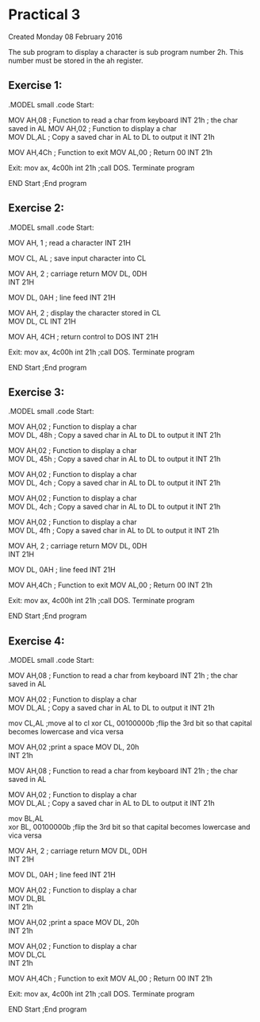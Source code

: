 # Practical 3
Created Monday 08 February 2016

The sub program to display a character is sub program number 2h.
This number must be stored in the ah register.


Exercise 1:
-----------

.MODEL small
.code
Start:

MOV AH,08    ; Function to read a char from keyboard
INT 21h      ; the char saved in AL
MOV AH,02    ; Function to display a char  
MOV DL,AL    ; Copy a saved char in AL to DL to output it
INT 21h

MOV AH,4Ch   ; Function to exit
MOV AL,00    ; Return 00
INT 21h

Exit:
mov ax, 4c00h
int 21h 			;call DOS. Terminate program

END Start 			;End program


Exercise 2:
-----------

.MODEL small
.code
Start:

 MOV AH, 1                    ; read a character
 INT 21H

 MOV CL, AL                   ; save input character into CL

 MOV AH, 2                    ; carriage return
 MOV DL, 0DH          
 INT 21H

 MOV DL, 0AH                  ; line feed
 INT 21H

 MOV AH, 2                    ; display the character stored in CL   
 MOV DL, CL
 INT 21H

 MOV AH, 4CH                  ; return control to DOS
 INT 21H

Exit:
mov ax, 4c00h
int 21h 			;call DOS. Terminate program

END Start 			;End program


Exercise 3:
-----------
.MODEL small
.code
Start:

MOV AH,02    ; Function to display a char  
MOV DL, 48h    ; Copy a saved char in AL to DL to output it
INT 21h

MOV AH,02    ; Function to display a char  
MOV DL, 45h    ; Copy a saved char in AL to DL to output it
INT 21h

MOV AH,02    ; Function to display a char  
MOV DL, 4ch    ; Copy a saved char in AL to DL to output it
INT 21h

MOV AH,02    ; Function to display a char  
MOV DL, 4ch    ; Copy a saved char in AL to DL to output it
INT 21h

MOV AH,02    ; Function to display a char  
MOV DL, 4fh    ; Copy a saved char in AL to DL to output it
INT 21h


 MOV AH, 2                    ; carriage return
 MOV DL, 0DH          
 INT 21H

 MOV DL, 0AH                  ; line feed
 INT 21H

MOV AH,4Ch   ; Function to exit
MOV AL,00    ; Return 00
INT 21h

Exit:
mov ax, 4c00h
int 21h 			;call DOS. Terminate program

END Start 			;End program


Exercise 4:
-----------
.MODEL small
.code
Start:

MOV AH,08    ; Function to read a char from keyboard
INT 21h      ; the char saved in AL

MOV AH,02    ; Function to display a char  
MOV DL,AL    ; Copy a saved char in AL to DL to output it
INT 21h


mov CL,AL           ;move al to cl
xor CL, 00100000b   ;flip the 3rd bit so that capital becomes lowercase and vica versa


MOV AH,02      ;print a space 
MOV DL, 20h    
INT 21h


MOV AH,08    ; Function to read a char from keyboard
INT 21h      ; the char saved in AL

MOV AH,02    ; Function to display a char  
MOV DL,AL    ; Copy a saved char in AL to DL to output it
INT 21h

mov BL,AL           
xor BL, 00100000b   ;flip the 3rd bit so that capital becomes lowercase and vica versa



MOV AH, 2                    ; carriage return
MOV DL, 0DH          
INT 21H

MOV DL, 0AH                  ; line feed
INT 21H
	 
MOV AH,02    ; Function to display a char  
MOV DL,BL    
INT 21h


MOV AH,02      ;print a space 
MOV DL, 20h    
INT 21h


MOV AH,02    ; Function to display a char  
MOV DL,CL  
INT 21h

MOV AH,4Ch   ; Function to exit
MOV AL,00    ; Return 00
INT 21h

Exit:
mov ax, 4c00h
int 21h 			;call DOS. Terminate program

END Start 			;End program

